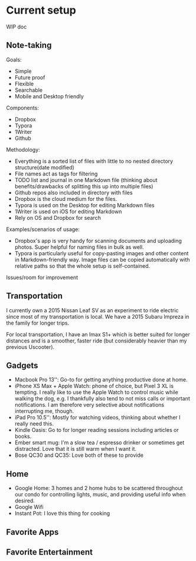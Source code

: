 # Current  setup

WIP doc

## Note-taking

Goals:

* Simple
* Future proof
* Flexible
* Searchable
* Mobile and Desktop friendly

Components:

* Dropbox
* Typora
* 1Writer
* Github

Methodology:

* Everything is a sorted list of files with little to no nested directory structure\(date modified\)
* File names act as tags for filtering
* TODO list and journal in one Markdown file \(thinking about benefits/drawbacks of splitting this up into multiple files\)
* Github repos also included in directory with files
* Dropbox is the cloud medium for the files.
* Typora is used on the Desktop for editing Markdown files
* 1Writer is used on iOS for editing Markdown
* Rely on OS and Dropbox for search

Examples/scenarios of usage:

* Dropbox's app is very handy for scanning documents and uploading photos. Super helpful for naming files in bulk as well.
* Typora is particularly useful for copy-pasting images and other content in Markdown-friendly way.   Image files can be copied automatically with relative paths so that the whole setup is self-contained.

Issues/room for improvement

## Transportation

I currently own a 2015 Nissan Leaf SV as an experiment to ride electric since most of my transportation is local. We have a 2015 Subaru Impreza in the family for longer trips.

For local transportation, I have an Imax S1+ which is better suited for longer distances and is a smoother, faster ride \(but considerably heavier than my previous Uscooter\).

## Gadgets

* Macbook Pro 13'': Go-to for getting anything productive done at home.
* iPhone XS Max + Apple Watch: phone of choice, but Pixel 3 XL is tempting.  I really like to use the Apple Watch to control music while walking the dog, e.g.  I thankfully also tend to not miss calls or important notifications.  I am therefore very selective about notifications interrupting me, though.
* iPad Pro 10.5'': Mostly for watching videos, thinking about whether I really need this.
* Kindle Oasis: Go to for longer reading sessions including articles or books.
* Ember smart mug: I'm a slow tea / espresso drinker or sometimes get distracted. Love that it is still warm when I want it.
* Bose QC30 and QC35: Love both of these to provide

## Home

* Google Home: 3 homes and 2 home hubs to be scattered throughout our condo for controlling lights, music, and providing useful info when desired.
* Google Wifi
* Instant Pot: I love this thing for cooking

## Favorite Apps

## Favorite Entertainment

